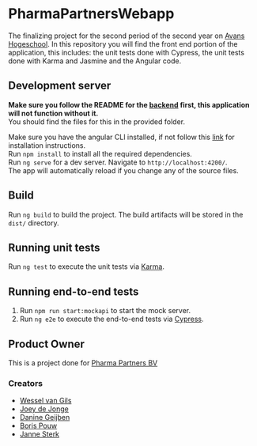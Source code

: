 # PharmaPartnersWebapp

The finalizing project for the second period of the second year on [Avans Hogeschool](https://www.avans.nl/). In this repository you will find the front end portion of the application, this includes: the unit tests done with Cypress, the unit tests done with Karma and Jasmine and the Angular code.

## Development server

**Make sure you follow the README for the [backend](https://github.com/TheElementalDragon/pharma-partners-api) first, this application will not function without it.**  
You should find the files for this in the provided folder.  
  
Make sure you have the angular CLI installed, if not follow this [link](https://angular.io/cli) for installation instructions.  
Run `npm install` to install all the required dependencies.  
Run `ng serve` for a dev server. Navigate to `http://localhost:4200/`.  
The app will automatically reload if you change any of the source files.

## Build

Run `ng build` to build the project. The build artifacts will be stored in the `dist/` directory.

## Running unit tests

Run `ng test` to execute the unit tests via [Karma](https://karma-runner.github.io).

## Running end-to-end tests

1. Run `npm run start:mockapi` to start the mock server.  
2. Run `ng e2e` to execute the end-to-end tests via [Cypress](https://www.cypress.io/).

## Product Owner

This is a project done for [Pharma Partners BV](https://www.pharma-partners.net/)

### Creators
- [Wessel van Gils](https://github.com/TheElementalDragon)
- [Joey de Jonge](https://github.com/JoeydeJongeAvans)
- [Danine Geijben](https://github.com/dan00n1)
- [Boris Pouw](https://github.com/BPouw)
- [Janne Sterk](https://github.com/JanneS242)
